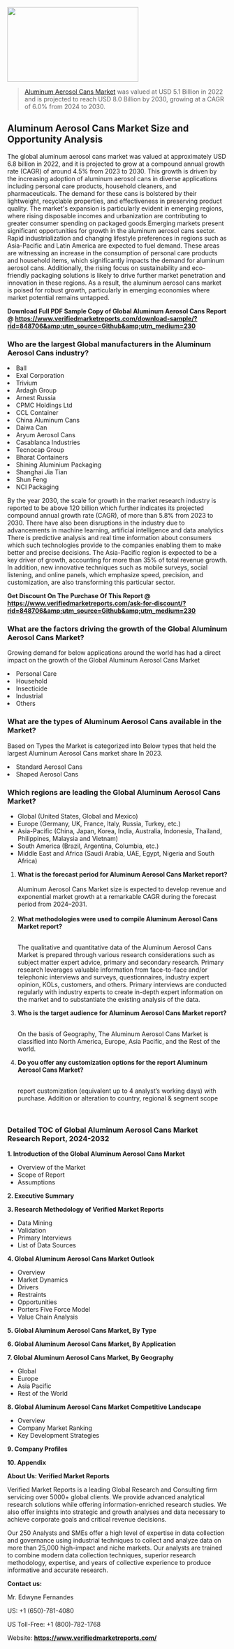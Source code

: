 <img src="https://ffe5etoiles.com/wp-content/uploads/2024/12/MST1-300x171.png" alt="" width="300" height="171" class="alignnone size-medium wp-image-20088" /><blockquote><p><p><a href="https://www.verifiedmarketreports.com/download-sample/?rid=848706&utm_source=Github&utm_medium=230" target="_blank">Aluminum Aerosol Cans Market</a> was valued at USD 5.1 Billion in 2022 and is projected to reach USD 8.0 Billion by 2030, growing at a CAGR of 6.0% from 2024 to 2030.</p></blockquote><p><h2>Aluminum Aerosol Cans Market Size and Opportunity Analysis</h2>The global aluminum aerosol cans market was valued at approximately USD 6.8 billion in 2022, and it is projected to grow at a compound annual growth rate (CAGR) of around 4.5% from 2023 to 2030. This growth is driven by the increasing adoption of aluminum aerosol cans in diverse applications including personal care products, household cleaners, and pharmaceuticals. The demand for these cans is bolstered by their lightweight, recyclable properties, and effectiveness in preserving product quality. The market's expansion is particularly evident in emerging regions, where rising disposable incomes and urbanization are contributing to greater consumer spending on packaged goods.Emerging markets present significant opportunities for growth in the aluminum aerosol cans sector. Rapid industrialization and changing lifestyle preferences in regions such as Asia-Pacific and Latin America are expected to fuel demand. These areas are witnessing an increase in the consumption of personal care products and household items, which significantly impacts the demand for aluminum aerosol cans. Additionally, the rising focus on sustainability and eco-friendly packaging solutions is likely to drive further market penetration and innovation in these regions. As a result, the aluminum aerosol cans market is poised for robust growth, particularly in emerging economies where market potential remains untapped.</p><p class=""><strong>Download Full PDF Sample Copy of Global Aluminum Aerosol Cans Report @ <a href="https://www.verifiedmarketreports.com/download-sample/?rid=848706&amp;utm_source=Github&amp;utm_medium=230" target="_blank">https://www.verifiedmarketreports.com/download-sample/?rid=848706&amp;utm_source=Github&amp;utm_medium=230</a></strong></p><h3 id="" class="">Who are the largest Global manufacturers in the Aluminum Aerosol Cans industry?</h3><p><li>Ball</li><li> Exal Corporation</li><li> Trivium</li><li> Ardagh Group</li><li> Arnest Russia</li><li> CPMC Holdings Ltd</li><li> CCL Container</li><li> China Aluminum Cans</li><li> Daiwa Can</li><li> Aryum Aerosol Cans</li><li> Casablanca Industries</li><li> Tecnocap Group</li><li> Bharat Containers</li><li> Shining Aluminium Packaging</li><li> Shanghai Jia Tian</li><li> Shun Feng</li><li> NCI Packaging</li></p><div class=""><div class="" dir="" data-message-author-role="" data-message-id="" data-message-model-slug=""><div class=""><div class=""><div class=""><div class="" dir="" data-message-author-role="" data-message-id="" data-message-model-slug=""><div class=""><div class=""><p>By the year 2030, the scale for growth in the market research industry is reported to be above 120 billion which further indicates its projected compound annual growth rate (CAGR), of more than 5.8% from 2023 to 2030. There have also been disruptions in the industry due to advancements in machine learning, artificial intelligence and data analytics There is predictive analysis and real time information about consumers which such technologies provide to the companies enabling them to make better and precise decisions. The Asia-Pacific region is expected to be a key driver of growth, accounting for more than 35% of total revenue growth. In addition, new innovative techniques such as mobile surveys, social listening, and online panels, which emphasize speed, precision, and customization, are also transforming this particular sector.</p><p><strong>Get Discount On The Purchase Of This Report @&nbsp; <a href="https://www.verifiedmarketreports.com/ask-for-discount/?rid=848706&amp;utm_source=Github&amp;utm_medium=230" target="_blank">https://www.verifiedmarketreports.com/ask-for-discount/?rid=848706&amp;utm_source=Github&amp;utm_medium=230</a></strong></p></div></div></div></div></div></div></div></div><h3 id="" class="">What are the factors driving the growth of the Global Aluminum Aerosol Cans Market?</h3><p id="" class="">Growing demand for below applications around the world has had a direct impact on the growth of the Global Aluminum Aerosol Cans Market</p><p id="" class=""><li>Personal Care</li><li> Household</li><li> Insecticide</li><li> Industrial</li><li> Others</li></p><h3 id="" class="">What are the types of Aluminum Aerosol Cans available in the Market?</h3><p id="" class="">Based on Types the Market is categorized into Below types that held the largest Aluminum Aerosol Cans market share In 2023.</p><p id="" class=""><li>Standard Aerosol Cans</li><li> Shaped Aerosol Cans</li></p><h3 id="" class="">Which regions are leading the Global Aluminum Aerosol Cans Market?</h3><ul><li>Global (United States, Global and Mexico)</li><li>Europe (Germany, UK, France, Italy, Russia, Turkey, etc.)</li><li>Asia-Pacific (China, Japan, Korea, India, Australia, Indonesia, Thailand, Philippines, Malaysia and Vietnam)</li><li>South America (Brazil, Argentina, Columbia, etc.)</li><li>Middle East and Africa (Saudi Arabia, UAE, Egypt, Nigeria and South Africa)</li></ul><p><ol><li><strong>What is the forecast period for Aluminum Aerosol Cans Market report?<br /></strong><br /><span data-sheets-root="1" data-sheets-value="{&quot;1&quot;:2,&quot;2&quot;:&quot;XXXX size is expected to develop revenue and exponential market growth at a remarkable CAGR during the forecast period from 2024&ndash;2030.&quot;}" data-sheets-userformat="{&quot;2&quot;:12674,&quot;4&quot;:{&quot;1&quot;:2,&quot;2&quot;:16776960},&quot;10&quot;:2,&quot;11&quot;:0,&quot;15&quot;:&quot;Arial&quot;,&quot;16&quot;:12}">Aluminum Aerosol Cans Market size is expected to develop revenue and exponential market growth at a remarkable CAGR during the forecast period from 2024&ndash;2031.</span><br /><br /></li><li><strong>What methodologies were used to compile Aluminum Aerosol Cans Market report?<br /><br /></strong><p>The qualitative and quantitative data of the&nbsp;Aluminum Aerosol Cans Market is prepared through various research considerations such as subject matter expert advice, primary and secondary research. Primary research leverages valuable information from face-to-face and/or telephonic interviews and surveys, questionnaires, industry expert opinion, KOLs, customers, and others. Primary interviews are conducted regularly with industry experts to create in-depth expert information on the market and to substantiate the existing analysis of the data.&nbsp;</p></li><li><strong>Who is the target audience for Aluminum Aerosol Cans Market report?<br /><br /></strong><p>On the basis of Geography, The&nbsp;Aluminum Aerosol Cans Market is classified into North America, Europe, Asia Pacific, and the Rest of the world.</p></li><li><strong>Do you offer any customization options for the report Aluminum Aerosol Cans Market?<br /><br /></strong><p>report customization (equivalent up to 4 analyst&rsquo;s working days) with purchase. Addition or alteration to country, regional &amp; segment scope</p><p>&nbsp;</p></li></ol></p><h3 id="" class="">Detailed TOC of Global Aluminum Aerosol Cans Market Research Report, 2024-2032</h3><p id="" class=""><strong>1. Introduction of the Global Aluminum Aerosol Cans Market</strong></p><ul><li>Overview of the Market</li><li>Scope of Report</li><li>Assumptions</li></ul><p id="" class=""><strong>2. Executive Summary</strong></p><p id="" class=""><strong>3. Research Methodology of&nbsp;Verified Market Reports</strong></p><ul><li>Data Mining</li><li>Validation</li><li>Primary Interviews</li><li>List of Data Sources</li></ul><p id="" class=""><strong>4. Global Aluminum Aerosol Cans Market Outlook</strong></p><ul><li>Overview</li><li>Market Dynamics</li><li>Drivers</li><li>Restraints</li><li>Opportunities</li><li>Porters Five Force Model</li><li>Value Chain Analysis</li></ul><p id="" class=""><strong>5. Global Aluminum Aerosol Cans Market, By&nbsp;Type</strong></p><p id="" class=""><strong>6. Global Aluminum Aerosol Cans Market, By Application</strong></p><p id="" class=""><strong>7. Global Aluminum Aerosol Cans Market, By Geography</strong></p><ul><li>Global</li><li>Europe</li><li>Asia Pacific</li><li>Rest of the World</li></ul><p id="" class=""><strong>8. Global Aluminum Aerosol Cans Market Competitive Landscape</strong></p><ul><li>Overview</li><li>Company Market Ranking</li><li>Key Development Strategies</li></ul><p id="" class=""><strong>9. Company Profiles</strong></p><p id="" class=""><strong>10. Appendix</strong></p><p id="" class=""><strong>About Us: Verified Market Reports</strong></p><p id="" class="">Verified Market Reports is a leading Global Research and Consulting firm servicing over 5000+ global clients. We provide advanced analytical research solutions while offering information-enriched research studies. We also offer insights into strategic and growth analyses and data necessary to achieve corporate goals and critical revenue decisions.</p><p id="" class="">Our 250 Analysts and SMEs offer a high level of expertise in data collection and governance using industrial techniques to collect and analyze data on more than 25,000 high-impact and niche markets. Our analysts are trained to combine modern data collection techniques, superior research methodology, expertise, and years of collective experience to produce informative and accurate research.</p><p id="" class=""><strong>Contact us:</strong></p><p id="" class="">Mr. Edwyne Fernandes</p><p id="" class="">US: +1 (650)-781-4080</p><p id="" class="">US Toll-Free: +1 (800)-782-1768</p><p id="" class="">Website: <a target="" data-test-app-aware-link=""><strong>https://www.verifiedmarketreports.com/</strong></a></p>
